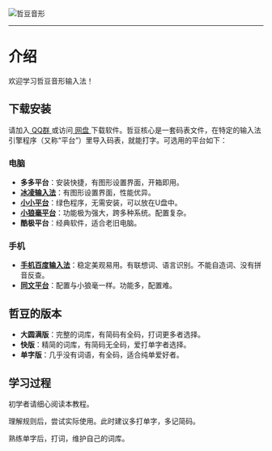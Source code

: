 ![哲豆音形](/handwrite.svg)

------
# 介绍
欢迎学习哲豆音形输入法！
## 下载安装
请加入[ QQ群 ](https://jq.qq.com/?_wv=1027&k=lcIrfCWn)或访问[ 网盘 ](http://zzdzzd.ysepan.com/)下载软件。哲豆核心是一套码表文件，在特定的输入法引擎程序（又称“平台”）里导入码表，就能打字。可选用的平台如下：

### 电脑
- **多多平台**：安装快捷，有图形设置界面，开箱即用。
- **[冰凌输入法](https://www.icesofts.com/)**：有图形设置界面，性能优异。
- **[小小平台](http://yongim.ysepan.com/)**：绿色程序，无需安装，可以放在U盘中。
- **[小狼毫平台](https://rime.im/)**：功能极为强大，跨多种系统。配置复杂。
- **酷极平台**：经典软件，适合老旧电脑。
   
### 手机
- **[手机百度输入法](https://srf.baidu.com/default/)**：稳定美观易用。有联想词、语言识别。不能自造词、没有拼音反查。
- **[同文平台](https://github.com/osfans/trime)**：配置与小狼毫一样。功能多，配置难。

## 哲豆的版本
- **大圆满版**：完整的词库，有简码有全码，打词更多者选择。
- **快版**：精简的词库，有简码无全码，爱打单字者选择。
- **单字版**：几乎没有词语，有全码，适合纯单爱好者。

## 学习过程
初学者请细心阅读本教程。

理解规则后，尝试实际使用。此时建议多打单字，多记简码。

熟练单字后，打词，维护自己的词库。